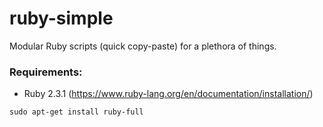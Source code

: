 # ruby-simple
Modular Ruby scripts (quick copy-paste) for a plethora of things.

### Requirements:
- Ruby 2.3.1 (https://www.ruby-lang.org/en/documentation/installation/)
```
sudo apt-get install ruby-full
```
